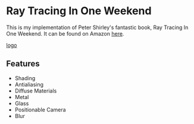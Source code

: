 # Ray Tracing In One Weekend

This is my implementation of Peter Shirley's fantastic book, Ray Tracing In One Weekend. It can be found on Amazon [here](https://www.amazon.com/Ray-Tracing-Weekend-Minibooks-Book-ebook/dp/B01B5AODD8).

[logo](https://github.com/haywyre01/raytracinginoneweekend/blob/master/render1.png "Example Render")


## Features

- Shading
- Antialiasing
- Diffuse Materials
- Metal
- Glass
- Positionable Camera
- Blur
